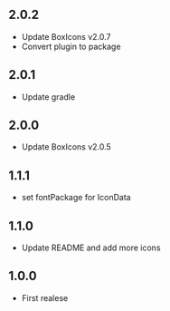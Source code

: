 ## 2.0.2

* Update BoxIcons v2.0.7
* Convert plugin to package

## 2.0.1

* Update gradle

## 2.0.0

* Update BoxIcons v2.0.5

## 1.1.1

* set fontPackage for IconData

## 1.1.0

* Update README and add more icons

## 1.0.0

* First realese
